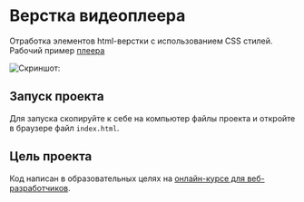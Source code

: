 # Верстка видеоплеера

Отработка элементов html-верстки с использованием CSS стилей.
Рабочий пример [плеера](https://alexwoif.github.io/video-player-jslib/)

![Скриншот:](https://github.com/devmanorg/video-player-jslib/blob/master/screenshots/min.gif?raw=true)

## Запуск проекта

Для запуска скопируйте к себе на компьютер файлы проекта и откройте в браузере файл `index.html`.

## Цель проекта

Код написан в образовательных целях на [онлайн-курсе для веб-разработчиков](https://dvmn.org).